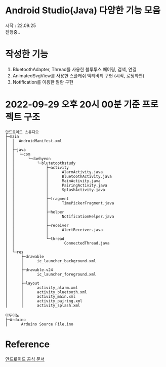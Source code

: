 # Android Studio(Java) 다양한 기능 모음
시작 : 22.09.25  
진행중..  

# 작성한 기능
1. BluetoothAdapter, Thread를 사용한 블루투스 페어링, 검색, 연결
2. AnimatedSvgView를 사용한 스플래쉬 액티비티 구현 (시작, 로딩화면)
3. Notification를 이용한 알람 구현

# 2022-09-29 오후 20시 00분 기준 프로젝트 구조
```console
안드로이드 스튜디오
├─main
│  │  AndroidManifest.xml
│  │
│  ├─java
│  │  └─com
│  │      └─daehyeon
│  │          └─blutetoothstudy
│  │              ├─activity
│  │              │      AlarmActivity.java
│  │              │      BluetoothActivity.java
│  │              │      MainActivity.java
│  │              │      PairingActivity.java
│  │              │      SplashActivity.java
│  │              │
│  │              ├─fragment
│  │              │      TimePickerFragment.java
│  │              │
│  │              ├─helper
│  │              │      NotificationHelper.java
│  │              │
│  │              ├─receiver
│  │              │      AlertReceiver.java
│  │              │
│  │              └─thread
│  │                      ConnectedThread.java
│  │
│  └─res
│      ├─drawable
│      │      ic_launcher_background.xml
│      │
│      ├─drawable-v24
│      │      ic_launcher_foreground.xml
│      │
│      ├─layout
│      │      activity_alarm.xml
│      │      activity_bluetooth.xml
│      │      activity_main.xml
│      │      activity_pairing.xml
│      │      activity_splash.xml

아두이노
├─Arduino
│      Arduino Source File.ino
```

# Reference
[안드로이드 공식 문서](https://developer.android.com/reference/android/bluetooth/BluetoothDevice)